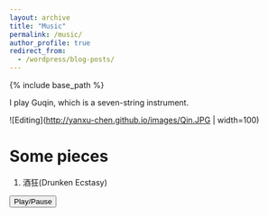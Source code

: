 ```yaml
---
layout: archive
title: "Music"
permalink: /music/
author_profile: true
redirect_from:
  - /wordpress/blog-posts/
---
```


{% include base_path %}

I play Guqin, which is a seven-string instrument. 

![Editing](http://yanxu-chen.github.io/images/Qin.JPG | width=100)

Some pieces
======
1. 酒狂(Drunken Ecstasy)
<html>
 <body>
  <audio id="myAudio" autoplay loop>
  <source src="https://github.com/yanxu-chen/yanxu-chen.github.io/raw/master/media/Jiukuang_2021.mp3" type="audio/mpeg">
  This HTML5 player is not supported by your browser
  </audio>
  <button type="button" onclick="aud_play_pause()">Play/Pause</button>
  <script>
  function aud_play_pause() {
   var myAudio = document.getElementById("myAudio");
   if (myAudio.paused) {
     myAudio.play();
   } else {
     myAudio.pause();
   }
  }
  </script>
 </body>
</html>




